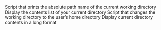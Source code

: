 Script that prints the absolute path name of the current working directory
Display the contents list of your current directory
Script that changes the working directory to the user’s home directory
Display current directory contents in a long format
